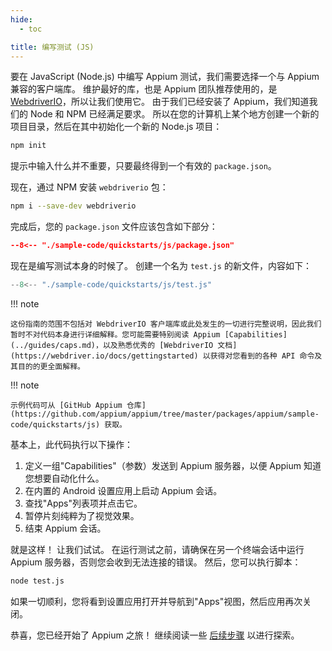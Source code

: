 ```yaml
---
hide:
  - toc

title: 编写测试 (JS)
---
```


要在 JavaScript (Node.js) 中编写 Appium 测试，我们需要选择一个与 Appium 兼容的客户端库。 维护最好的库，也是 Appium 团队推荐使用的，是 [WebdriverIO](https://webdriver.io)，所以让我们使用它。 由于我们已经安装了 Appium，我们知道我们的 Node 和 NPM 已经满足要求。 所以在您的计算机上某个地方创建一个新的项目目录，然后在其中初始化一个新的 Node.js 项目：

```bash
npm init
```

提示中输入什么并不重要，只要最终得到一个有效的 `package.json`。

现在，通过 NPM 安装 `webdriverio` 包：

```bash
npm i --save-dev webdriverio
```

完成后，您的 `package.json` 文件应该包含如下部分：

```json title="package.json"
--8<-- "./sample-code/quickstarts/js/package.json"
```

现在是编写测试本身的时候了。 创建一个名为 `test.js` 的新文件，内容如下：

```js title="test.js"
--8<-- "./sample-code/quickstarts/js/test.js"
```

!!! note

```
这份指南的范围不包括对 WebdriverIO 客户端库或此处发生的一切进行完整说明，因此我们暂时不对代码本身进行详细解释。您可能需要特别阅读 Appium [Capabilities](../guides/caps.md)，以及熟悉优秀的 [WebdriverIO 文档](https://webdriver.io/docs/gettingstarted) 以获得对您看到的各种 API 命令及其目的的更全面解释。
```

!!! note

```
示例代码可从 [GitHub Appium 仓库](https://github.com/appium/appium/tree/master/packages/appium/sample-code/quickstarts/js) 获取。
```

基本上，此代码执行以下操作：

1. 定义一组"Capabilities"（参数）发送到 Appium 服务器，以便 Appium 知道您想要自动化什么。
2. 在内置的 Android 设置应用上启动 Appium 会话。
3. 查找"Apps"列表项并点击它。
4. 暂停片刻纯粹为了视觉效果。
5. 结束 Appium 会话。

就是这样！ 让我们试试。 在运行测试之前，请确保在另一个终端会话中运行 Appium 服务器，否则您会收到无法连接的错误。 然后，您可以执行脚本：

```bash
node test.js
```

如果一切顺利，您将看到设置应用打开并导航到"Apps"视图，然后应用再次关闭。

恭喜，您已经开始了 Appium 之旅！ 继续阅读一些 [后续步骤](./next-steps.md) 以进行探索。
